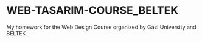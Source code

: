 # WEB-TASARIM-COURSE_BELTEK
My homework for the Web Design Course organized by Gazi University and BELTEK.
